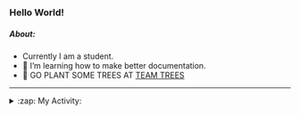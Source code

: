 ### Hello World!

##### About:
- Currently I am a student.
- 🌱 I’m learning how to make better documentation.
- 🌱 GO PLANT SOME TREES AT [TEAM TREES](https://teamtrees.org/)

---
<details>
  <summary>:zap: My Activity:</summary>
  
<!--START_SECTION:waka-->
![Code Time](http://img.shields.io/badge/Code%20Time-1%2C146%20hrs%2053%20mins-blue)

**I'm a Night 🦉** 

```text
🌞 Morning                1386 commits        ██░░░░░░░░░░░░░░░░░░░░░░░   09.11 % 
🌆 Daytime                5428 commits        █████████░░░░░░░░░░░░░░░░   35.66 % 
🌃 Evening                4372 commits        ███████░░░░░░░░░░░░░░░░░░   28.72 % 
🌙 Night                  4035 commits        ███████░░░░░░░░░░░░░░░░░░   26.51 % 
```
📅 **I'm Most Productive on Wednesday** 

```text
Monday                   2300 commits        ████░░░░░░░░░░░░░░░░░░░░░   15.11 % 
Tuesday                  1973 commits        ███░░░░░░░░░░░░░░░░░░░░░░   12.96 % 
Wednesday                3522 commits        ██████░░░░░░░░░░░░░░░░░░░   23.14 % 
Thursday                 1867 commits        ███░░░░░░░░░░░░░░░░░░░░░░   12.27 % 
Friday                   1488 commits        ██░░░░░░░░░░░░░░░░░░░░░░░   09.78 % 
Saturday                 1364 commits        ██░░░░░░░░░░░░░░░░░░░░░░░   08.96 % 
Sunday                   2707 commits        ████░░░░░░░░░░░░░░░░░░░░░   17.78 % 
```


📊 **This Week I Spent My Time On** 

```text
🔥 Editors: 
VS Code                  2 hrs 21 mins       █████████████████████████   100.00 % 

🐱‍💻 Projects: 
giveth-dapps-v2          2 hrs 6 mins        ██████████████████████░░░   89.83 % 
praise                   14 mins             ███░░░░░░░░░░░░░░░░░░░░░░   10.17 % 
```


 Last Updated on 09/07/2023 23:09:47 UTC
<!--END_SECTION:waka-->
</details>

